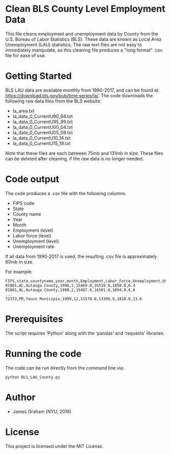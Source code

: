 # Clean BLS County Level Employment Data

This file cleans employment and unemployment data by County from the U.S. Bureau of Labor Statistics (BLS). These data are known as Local Area Unemployment (LAU) statistics. The raw text files are not easy to immediately manipulate, so this cleaning file produces a "long format" .csv file for ease of use.

# Getting Started

BLS LAU data are available monthly from 1990-2017, and can be found at: <https://download.bls.gov/pub/time.series/la/>. The code downloads the following raw data files from the BLS website:

- la_area.txt
- la_data_0_CurrentU90_94.txt
- la_data_0_CurrentU95_99.txt
- la_data_0_CurrentU00_04.txt
- la_data_0_CurrentU05_09.txt
- la_data_0_CurrentU10_14.txt
- la_data_0_CurrentU15_19.txt

Note that these files are each between 75mb and 131mb in size. These files can be deleted after cleaning, if the raw data is no longer needed.

# Code output

The code produces a .csv file with the following columns.

- FIPS code
- State
- County name
- Year
- Month
- Employment (level)
- Labor force (level)
- Unemployment (level)
- Unemployment rate

If all data from 1990-2017 is used, the resulting .csv file is approximately 60mb in size.

For example:
```
FIPS,state,countyname,year,month,Employment,Labor_Force,Unemployment,Unemployment_Rate
01001,AL,Autauga County,1990,1,15469.0,16519.0,1050.0,6.4
01001,AL,Autauga County,1990,2,15487.0,16581.0,1094.0,6.6
...
72153,PR,Yauco Municipio,1999,12,11578.0,13396.0,1818.0,13.6
```

# Prerequisites

The script requires 'Python' along with the 'pandas' and 'requests' libraries.

# Running the code

The code can be run directly from the command line via:
```
python BLS_LAU_County.py
```

# Author

- James Graham (NYU, 2018)

# License

This project is licensed under the MIT License.
